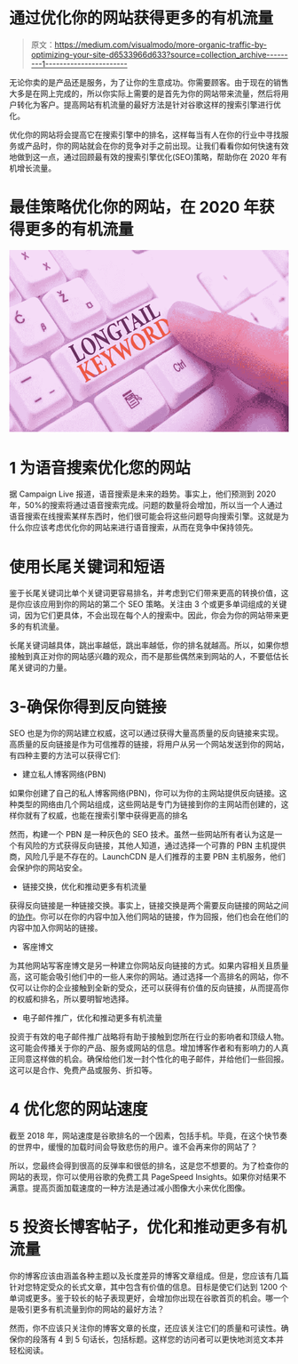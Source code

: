 # 通过优化你的网站获得更多的有机流量

> 原文：<https://medium.com/visualmodo/more-organic-traffic-by-optimizing-your-site-d6533966d633?source=collection_archive---------1----------------------->

无论你卖的是产品还是服务，为了让你的生意成功。你需要顾客。由于现在的销售大多是在网上完成的，所以你实际上需要的是首先为你的网站带来流量，然后将用户转化为客户。提高网站有机流量的最好方法是针对谷歌这样的搜索引擎进行优化。

优化你的网站将会提高它在搜索引擎中的排名，这样每当有人在你的行业中寻找服务或产品时，你的网站就会在你的竞争对手之前出现。让我们看看你如何快速有效地做到这一点，通过回顾最有效的搜索引擎优化(SEO)策略，帮助你在 2020 年有机增长流量。

# 最佳策略优化你的网站，在 2020 年获得更多的有机流量

![](img/c785f91d2f574326f6246f36f8de3b44.png)

# 1 为语音搜索优化您的网站

据 Campaign Live 报道，语音搜索是未来的趋势。事实上，他们预测到 2020 年，50%的搜索将通过语音搜索完成。问题的数量将会增加，所以当一个人通过语音搜索在线搜索某样东西时，他们很可能会将这些问题导向搜索引擎。这就是为什么你应该考虑优化你的网站来进行语音搜索，从而在竞争中保持领先。

# 使用长尾关键词和短语

鉴于长尾关键词比单个关键词更容易排名，并考虑到它们带来更高的转换价值，这是你应该应用到你的网站的第二个 SEO 策略。关注由 3 个或更多单词组成的关键词，因为它们更具体，不会出现在每个人的搜索中。因此，你会为你的网站带来更多的有机流量。

长尾关键词越具体，跳出率越低，跳出率越低，你的排名就越高。所以，如果你想接触到真正对你的网站感兴趣的观众，而不是那些偶然来到网站的人，不要低估长尾关键词的力量。

# 3-确保你得到反向链接

SEO 也是为你的网站建立权威，这可以通过获得大量高质量的反向链接来实现。高质量的反向链接是作为可信推荐的链接，将用户从另一个网站发送到你的网站，有四种主要的方法可以获得它们:

*   建立私人博客网络(PBN)

如果你创建了自己的私人博客网络(PBN)，你可以为你的主网站提供反向链接。这种类型的网络由几个网站组成，这些网站是专门为链接到你的主网站而创建的，这样你就有了权威，也能在搜索引擎中获得更高的排名

然而，构建一个 PBN 是一种灰色的 SEO 技术。虽然一些网站所有者认为这是一个有风险的方式获得反向链接，其他人知道，通过选择一个可靠的 PBN 主机提供商，风险几乎是不存在的。LaunchCDN 是人们推荐的主要 PBN 主机服务，他们会保护你的网站安全。

*   链接交换，优化和推动更多有机流量

获得反向链接是一种链接交换。事实上，链接交换是两个需要反向链接的网站之间的[协作](https://visualmodo.com/what-is-the-perfect-time-to-write-a-blog-post/)。你可以在你的内容中加入他们网站的链接，作为回报，他们也会在他们的内容中加入你网站的链接。

*   客座博文

为其他网站写客座博文是另一种建立你网站反向链接的方式。如果内容相关且质量高，这可能会吸引他们中的一些人来你的网站。通过选择一个高排名的网站，你不仅可以让你的企业接触到全新的受众，还可以获得有价值的反向链接，从而提高你的权威和排名，所以要明智地选择。

*   电子邮件推广，优化和推动更多有机流量

投资于有效的电子邮件推广战略将有助于接触到您所在行业的影响者和顶级人物。这可能会传播关于你的产品、服务或网站的信息。增加博客作者和有影响力的人真正同意这样做的机会。确保给他们发一封个性化的电子邮件，并给他们一些回报。这可以是合作、免费产品或服务、折扣等。

# 4 优化您的网站速度

截至 2018 年，网站速度是谷歌排名的一个因素，包括手机。毕竟，在这个快节奏的世界中，缓慢的加载时间会导致悲伤的用户。谁不会再来你的网站了？

所以，您最终会得到很高的反弹率和很低的排名，这是您不想要的。为了检查你的网站的表现，你可以使用谷歌的免费工具 PageSpeed Insights。如果你对结果不满意。提高页面加载速度的一种方法是通过减小图像大小来优化图像。

# 5 投资长博客帖子，优化和推动更多有机流量

你的博客应该由涵盖各种主题以及长度差异的博客文章组成。但是，您应该有几篇针对您特定受众的长式文章，其中包含有价值的信息。目标是使它们达到 1200 个单词或更多。鉴于较长的帖子表现更好，会增加你出现在谷歌首页的机会。哪一个是吸引更多有机流量到你的网站的最好方法？

然而，你不应该只关注你的博客文章的长度，还应该关注它们的质量和可读性。确保你的段落有 4 到 5 句话长，包括标题。这样您的访问者可以更快地浏览文本并轻松阅读。